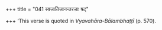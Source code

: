 +++
title = "041 स्वजातिजानन्तरजाः षट्"

+++
‘This verse is quoted in *Vyavahāra-Bālambhaṭṭī* (p. 570).


